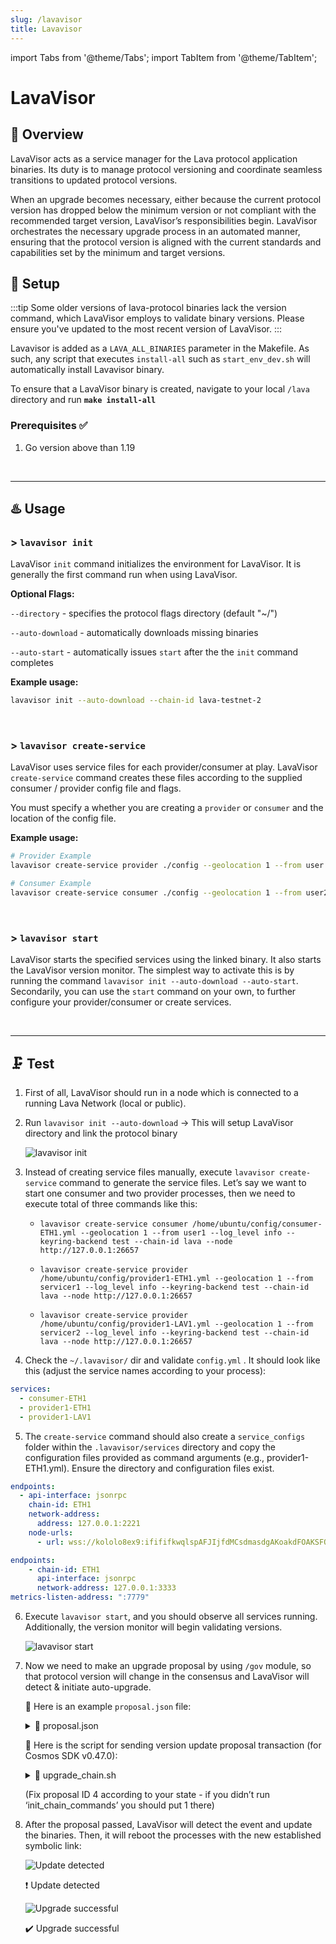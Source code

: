 ```yaml
---
slug: /lavavisor
title: Lavavisor
---
```



import Tabs from '@theme/Tabs';
import TabItem from '@theme/TabItem';

# **LavaVisor**


## 📄 Overview 
LavaVisor acts as a service manager for the Lava protocol application binaries. Its duty is to manage protocol versioning and coordinate seamless transitions to updated protocol versions.

When an upgrade becomes necessary, either because the current protocol version has dropped below the minimum version or not compliant with the recommended target version, LavaVisor’s responsibilities begin. LavaVisor orchestrates the necessary upgrade process in an automated manner, ensuring that the protocol version is aligned with the current standards and capabilities set by the minimum and target versions.

## 🧰 Setup

:::tip
Some older versions of lava-protocol binaries lack the version command, which LavaVisor employs to validate binary versions. Please ensure you've updated to the most recent version of LavaVisor.
:::

Lavavisor is added as a `LAVA_ALL_BINARIES` parameter in the Makefile. As such, any script that executes `install-all` such as `start_env_dev.sh` will automatically install Lavavisor binary. 

To ensure that a LavaVisor binary is created, navigate to your local `/lava` directory and run  **`make install-all`**


### Prerequisites ✅

1. Go version above than 1.19

<br />
<hr />

## ♨️ Usage

### > `lavavisor init`
LavaVisor `init` command initializes the environment for LavaVisor. It is generally the first command run when using LavaVisor.

**Optional Flags:**
    
`--directory` -  specifies the protocol flags directory (default "~/")
    
`--auto-download` - automatically downloads missing binaries
    
`--auto-start` - automatically issues `start` after the the `init` command completes

**Example usage:**

```bash
lavavisor init --auto-download --chain-id lava-testnet-2
```


<br />

### > `lavavisor create-service` 
LavaVisor uses service files for each provider/consumer at play. LavaVisor `create-service` command creates these  files according to the supplied consumer / provider config file and flags.

You must specify a whether you are creating a `provider` or `consumer` and the location of the config file.

**Example usage:**

```bash
# Provider Example
lavavisor create-service provider ./config --geolocation 1 --from user --log-level warn

# Consumer Example
lavavisor create-service consumer ./config --geolocation 1 --from user2 --log-level info

```

<br />

### > `lavavisor start` 
LavaVisor starts the specified services using the linked binary. It also starts the LavaVisor version monitor. The simplest way to activate this is by running the command `lavavisor init --auto-download --auto-start`. Secondarily, you can use the `start` command on your own, to further configure your provider/consumer or create services.

<br />
<hr />

## 🗜️ Test

1. First of all, LavaVisor should run in a node which is connected to a running Lava Network (local or public).

2. Run `lavavisor init --auto-download`  → This will setup LavaVisor directory and link the protocol binary
    
    ![lavavisor init](/img/tutorial/lavavisor/lavavisor1.png)

3. Instead of creating service files manually, execute `lavavisor create-service` command to generate the service files. Let’s say we want to start one consumer and two provider processes, then we need to execute total of three commands like this:

    - `lavavisor create-service consumer /home/ubuntu/config/consumer-ETH1.yml --geolocation 1 --from user1 --log_level info --keyring-backend test --chain-id lava --node http://127.0.0.1:26657`

    - `lavavisor create-service provider /home/ubuntu/config/provider1-ETH1.yml --geolocation 1 --from servicer1 --log_level info --keyring-backend test --chain-id lava --node http://127.0.0.1:26657`
    
    - `lavavisor create-service provider /home/ubuntu/config/provider1-LAV1.yml --geolocation 1 --from servicer2 --log_level info --keyring-backend test --chain-id lava --node http://127.0.0.1:26657`

4. Check the `~/.lavavisor/` dir and validate `config.yml` . It should look like this (adjust the service names according to your process):


```yaml
services:
  - consumer-ETH1
  - provider1-ETH1
  - provider1-LAV1
```

5. The `create-service` command should also create a `service_configs` folder within the `.lavavisor/services` directory and copy the configuration files provided as command arguments (e.g., provider1-ETH1.yml). Ensure the directory and configuration files exist.

<Tabs>
<TabItem value="provider_conf" label="✅ Example provider config file:">


```yaml
endpoints:
  - api-interface: jsonrpc
    chain-id: ETH1
    network-address:
      address: 127.0.0.1:2221
    node-urls:
      - url: wss://kololo8ex9:ifififkwqlspAFJIjfdMCsdmasdgAKoakdFOAKSFOakfaSEFkbntb311esad@prod-pnet-ethmainnet-1.lavapro.xyz/eth/ws/
```

</TabItem>

<TabItem value="consumer_conf" label="✅ Example consumer config file:">

    
```yaml
endpoints:
    - chain-id: ETH1
      api-interface: jsonrpc
      network-address: 127.0.0.1:3333
metrics-listen-address: ":7779"
```
</TabItem>
</Tabs>

6. Execute `lavavisor start`, and you should observe all services running. Additionally, the version monitor will begin validating versions.
    
    ![lavavisor start](/img/tutorial/lavavisor/lavavisor2.png)

7. Now we need to make an upgrade proposal by using `/gov` module, so that protocol version will change in the consensus and LavaVisor will detect & initiate auto-upgrade.
    
    🔽 Here is an example `proposal.json` file:
    
    <details>
    <summary> 📄 proposal.json </summary>
    
    ```json
    {
        "title": "Protocol Version Change",
        "description": "Update version",
        "changes": [
            {
                "subspace": "protocol",
                "key": "Version",
                "value": {
                    "provider_target": "0.23.2",
                    "consumer_target": "0.23.2",
                    "provider_min": "0.22.0",
                    "consumer_min": "0.22.0"
                }
            }
        ],
        "deposit": "10000000ulava"
    }
    ```

    </details>
    
    🔽 Here is the script for sending version update proposal transaction (for Cosmos SDK v0.47.0):
    
    <details>
    <summary> 📄 upgrade_chain.sh </summary>

    ```bash
    #!/bin/bash
    # upgrade script (upgrade_chain.sh)
    
    # function to wait for next block (should be used when proposing on chains with Cosmos SDK 0.47 or higher)
    function wait_next_block {
      current=$( lavad q block | jq .block.header.height)
      echo "Waiting for next block $current"
      while true; do
        sleep 0.5
        new=$( lavad q block | jq .block.header.height)
        if [[ $current != $new ]]
        then
          echo "finished waiting for block $new"
            break
        fi
      done
    }
    
    # The software upgrade proposal command. This only proposes a software upgrade. To apply the upgrade, you need to vote "yes" (like below).
    lavad tx gov submit-legacy-proposal param-change proposal.json \
    --gas "auto" \
    --from alice \
    --keyring-backend "test" \
    --gas-prices "0.000000001ulava" \
    --gas-adjustment "1.5" \
    --yes
    
    wait_next_block
    
    # The vote command. Use vote ID 4 (like here) if you used the init_chain_commands.sh script. If the vote doesn't work because of a bad
    # vote ID, use the 'lavad q gov proposals' query to check the latest proposal ID, and put here the latest ID + 1.
    lavad tx gov vote 4 yes -y --from alice --gas-adjustment "1.5" --gas "auto" --gas-prices "0.000000001ulava"
    ```
    
    </details>

    (Fix proposal ID 4 according to your state - if you didn’t run ‘init_chain_commands’ you should put 1 there)
    
8. After the proposal passed, LavaVisor will detect the event and update the binaries. Then, it will reboot the processes with the new established symbolic link:
    
    ![Update detected](/img/tutorial/lavavisor/lavavisor3.png)
    
    ❗ Update detected
    
    ![Upgrade successful](/img/tutorial/lavavisor/lavavisor4.png)
    
    ✔️ Upgrade successful